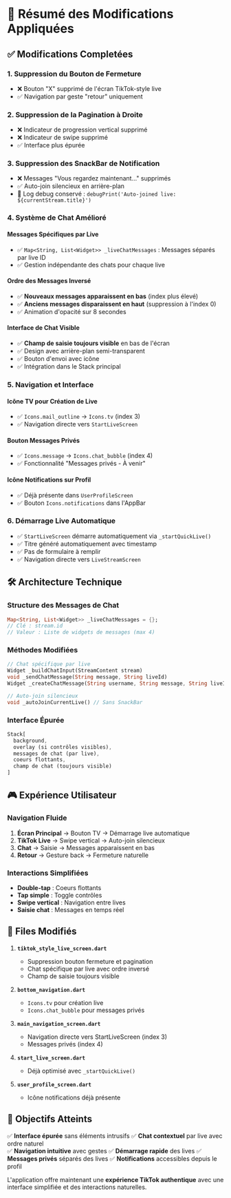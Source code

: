 # 🎯 Résumé des Modifications Appliquées

## ✅ Modifications Completées

### 1. **Suppression du Bouton de Fermeture**
- ❌ Bouton "X" supprimé de l'écran TikTok-style live
- ✅ Navigation par geste "retour" uniquement

### 2. **Suppression de la Pagination à Droite**
- ❌ Indicateur de progression vertical supprimé
- ❌ Indicateur de swipe supprimé
- ✅ Interface plus épurée

### 3. **Suppression des SnackBar de Notification**
- ❌ Messages "Vous regardez maintenant..." supprimés
- ✅ Auto-join silencieux en arrière-plan
- 📝 Log debug conservé : `debugPrint('Auto-joined live: ${currentStream.title}')`

### 4. **Système de Chat Amélioré**

#### Messages Spécifiques par Live
- ✅ `Map<String, List<Widget>> _liveChatMessages` : Messages séparés par live ID
- ✅ Gestion indépendante des chats pour chaque live

#### Ordre des Messages Inversé
- ✅ **Nouveaux messages apparaissent en bas** (index plus élevé)
- ✅ **Anciens messages disparaissent en haut** (suppression à l'index 0)
- ✅ Animation d'opacité sur 8 secondes

#### Interface de Chat Visible
- ✅ **Champ de saisie toujours visible** en bas de l'écran
- ✅ Design avec arrière-plan semi-transparent
- ✅ Bouton d'envoi avec icône
- ✅ Intégration dans le Stack principal

### 5. **Navigation et Interface**

#### Icône TV pour Création de Live
- ✅ `Icons.mail_outline` → `Icons.tv` (index 3)
- ✅ Navigation directe vers `StartLiveScreen`

#### Bouton Messages Privés
- ✅ `Icons.message` → `Icons.chat_bubble` (index 4)
- ✅ Fonctionnalité "Messages privés - À venir"

#### Icône Notifications sur Profil
- ✅ Déjà présente dans `UserProfileScreen`
- ✅ Bouton `Icons.notifications` dans l'AppBar

### 6. **Démarrage Live Automatique**
- ✅ `StartLiveScreen` démarre automatiquement via `_startQuickLive()`
- ✅ Titre généré automatiquement avec timestamp
- ✅ Pas de formulaire à remplir
- ✅ Navigation directe vers `LiveStreamScreen`

## 🛠️ Architecture Technique

### Structure des Messages de Chat
```dart
Map<String, List<Widget>> _liveChatMessages = {};
// Clé : stream.id
// Valeur : Liste de widgets de messages (max 4)
```

### Méthodes Modifiées
```dart
// Chat spécifique par live
Widget _buildChatInput(StreamContent stream)
void _sendChatMessage(String message, String liveId)
Widget _createChatMessage(String username, String message, String liveId)

// Auto-join silencieux
void _autoJoinCurrentLive() // Sans SnackBar
```

### Interface Épurée
```dart
Stack[
  background,
  overlay (si contrôles visibles),
  messages de chat (par live),
  coeurs flottants,
  champ de chat (toujours visible)
]
```

## 🎮 Expérience Utilisateur

### Navigation Fluide
1. **Écran Principal** → Bouton TV → Démarrage live automatique
2. **TikTok Live** → Swipe vertical → Auto-join silencieux
3. **Chat** → Saisie → Messages apparaissent en bas
4. **Retour** → Gesture back → Fermeture naturelle

### Interactions Simplifiées
- **Double-tap** : Coeurs flottants
- **Tap simple** : Toggle contrôles
- **Swipe vertical** : Navigation entre lives
- **Saisie chat** : Messages en temps réel

## 📱 Files Modifiés

1. **`tiktok_style_live_screen.dart`**
   - Suppression bouton fermeture et pagination
   - Chat spécifique par live avec ordre inversé
   - Champ de saisie toujours visible

2. **`bottom_navigation.dart`**
   - `Icons.tv` pour création live
   - `Icons.chat_bubble` pour messages privés

3. **`main_navigation_screen.dart`**
   - Navigation directe vers StartLiveScreen (index 3)
   - Messages privés (index 4)

4. **`start_live_screen.dart`**
   - Déjà optimisé avec `_startQuickLive()`

5. **`user_profile_screen.dart`**
   - Icône notifications déjà présente

## 🎯 Objectifs Atteints

✅ **Interface épurée** sans éléments intrusifs
✅ **Chat contextuel** par live avec ordre naturel  
✅ **Navigation intuitive** avec gestes
✅ **Démarrage rapide** des lives
✅ **Messages privés** séparés des lives
✅ **Notifications** accessibles depuis le profil

L'application offre maintenant une **expérience TikTok authentique** avec une interface simplifiée et des interactions naturelles.
